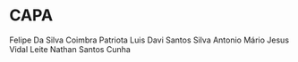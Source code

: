 # CAPA

Felipe Da Silva Coimbra Patriota
Luis Davi Santos Silva
Antonio Mário Jesus Vidal Leite
Nathan Santos Cunha
